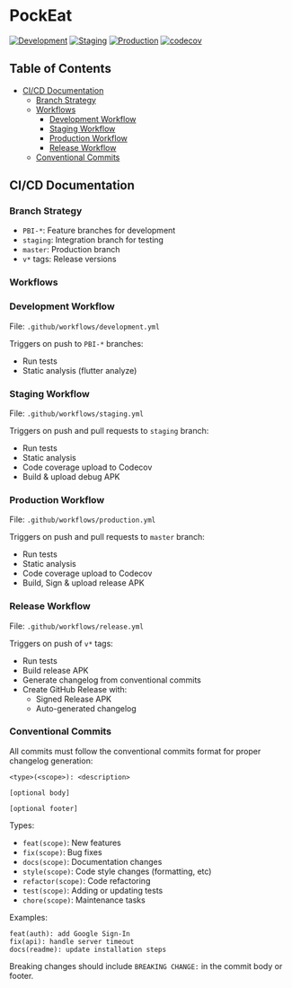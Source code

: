 # PockEat

[![Development](https://github.com/Pemuda-Pembuka-Langkah/pockeat-mobile/actions/workflows/development.yml/badge.svg)](https://github.com/Pemuda-Pembuka-Langkah/pockeat-mobile/actions/workflows/development.yml)
[![Staging](https://github.com/Pemuda-Pembuka-Langkah/pockeat-mobile/actions/workflows/staging.yml/badge.svg)](https://github.com/Pemuda-Pembuka-Langkah/pockeat-mobile/actions/workflows/staging.yml)
[![Production](https://github.com/Pemuda-Pembuka-Langkah/pockeat-mobile/actions/workflows/production.yml/badge.svg)](https://github.com/Pemuda-Pembuka-Langkah/pockeat-mobile/actions/workflows/production.yml)
[![codecov](https://codecov.io/gh/Pemuda-Pembuka-Langkah/pockeat-mobile/branch/master/graph/badge.svg)](https://codecov.io/gh/Pemuda-Pembuka-Langkah/pockeat-mobile)

## Table of Contents
- [CI/CD Documentation](#ci-cd-documentation)
  - [Branch Strategy](#branch-strategy)
  - [Workflows](#workflows)
    - [Development Workflow](#development-workflow)
    - [Staging Workflow](#staging-workflow)
    - [Production Workflow](#production-workflow)
    - [Release Workflow](#release-workflow)
  - [Conventional Commits](#conventional-commits)

## CI/CD Documentation

### Branch Strategy
- `PBI-*`: Feature branches for development
- `staging`: Integration branch for testing
- `master`: Production branch
- `v*` tags: Release versions

### Workflows

### Development Workflow
File: `.github/workflows/development.yml`

Triggers on push to `PBI-*` branches:
- Run tests
- Static analysis (flutter analyze)

### Staging Workflow
File: `.github/workflows/staging.yml`

Triggers on push and pull requests to `staging` branch:
- Run tests
- Static analysis
- Code coverage upload to Codecov
- Build & upload debug APK

### Production Workflow
File: `.github/workflows/production.yml`

Triggers on push and pull requests to `master` branch:
- Run tests
- Static analysis
- Code coverage upload to Codecov
- Build, Sign & upload release APK

### Release Workflow
File: `.github/workflows/release.yml`

Triggers on push of `v*` tags:
- Run tests
- Build release APK
- Generate changelog from conventional commits
- Create GitHub Release with:
  - Signed Release APK
  - Auto-generated changelog

### Conventional Commits

All commits must follow the conventional commits format for proper changelog generation:

```
<type>(<scope>): <description>

[optional body]

[optional footer]
```

Types:
- `feat(scope)`: New features
- `fix(scope)`: Bug fixes
- `docs(scope)`: Documentation changes
- `style(scope)`: Code style changes (formatting, etc)
- `refactor(scope)`: Code refactoring
- `test(scope)`: Adding or updating tests
- `chore(scope)`: Maintenance tasks

Examples:
```
feat(auth): add Google Sign-In
fix(api): handle server timeout
docs(readme): update installation steps
```

Breaking changes should include `BREAKING CHANGE:` in the commit body or footer.
